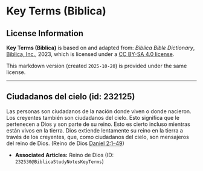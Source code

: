 # Key Terms (Biblica)

## License Information

**Key Terms (Biblica)** is based on and adapted from: _Biblica Bible Dictionary_, [Biblica, Inc.](https://www.biblica.com/), 2023, which is licensed under a [CC BY-SA 4.0 license](https://creativecommons.org/licenses/by-sa/4.0/legalcode.en).

This markdown version (created `2025-10-20`) is provided under the same license.



--------------------------------

## Ciudadanos del cielo (id: 232125)

Las personas son ciudadanos de la nación donde viven o donde nacieron. Los creyentes también son ciudadanos del cielo. Esto significa que le pertenecen a Dios y son parte de su reino. Esto es cierto incluso mientras están vivos en la tierra. Dios extiende lentamente su reino en la tierra a través de los creyentes, que, como ciudadanos del cielo, son mensajeros del reino de Dios. (Reino de Dios [Daniel 2:1–49](https://ref.ly/Dan2:1-Dan2:49))

* **Associated Articles:** Reino de Dios (ID: `232530@BiblicaStudyNotesKeyTerms`)


